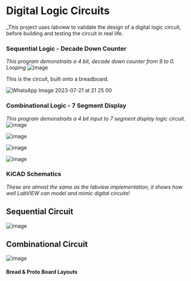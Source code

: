 # Digital Logic Circuits
_This project uses labview to validate the design of a digital logic circuit, before building and testing the circuit in real life.


### Sequential Logic - Decade Down Counter
_This program demonstraits a 4 bit, decade down counter from 9 to 0. Looping_
![image](https://github.com/ImogenWren/digital-logic-circuits/assets/97303986/aad8785f-1a66-43d3-a393-96cd65a6a2e5)

This is the circuit, built onto a breadboard.

![WhatsApp Image 2023-07-21 at 21 25 00](https://github.com/ImogenWren/digital-logic-circuits/assets/97303986/1c0771a1-3c58-41da-a12f-7e2efd5ef9bf)




 ### Combinational Logic - 7 Segment Display
 _This program demonstraits a 4 bit input to 7 segment display logic circuit._
![image](https://github.com/ImogenWren/digital-logic-circuits/assets/97303986/1e8bacd2-9f06-4aa0-8211-77e21551528e)


![image](https://github.com/ImogenWren/logic-gate-learning/assets/97303986/3ac0077f-0fd8-495a-b55e-9c8cf8bdcbb4)

 
![image](https://github.com/ImogenWren/logic-gate-learning/assets/97303986/cf0d519b-61e8-43ad-9362-c8a031df816b)

![image](https://github.com/ImogenWren/logic-gate-learning/assets/97303986/33d8b743-b1f5-4e05-9903-4affe22da33d)


### KiCAD Schematics
_These are almost the same as the labview implementation, it shows how well LabVIEW can model and mimic digital circuits!_
## Sequential Circuit
![image](https://github.com/ImogenWren/digital-logic-circuits/assets/97303986/7d9a16a0-b1dc-43d8-8879-8d24f6983fc9)
## Combinational Circuit
![image](https://github.com/ImogenWren/digital-logic-circuits/assets/97303986/761c1efc-79e0-471a-b904-c1698457ec35)


#### Bread & Proto Board Layouts
